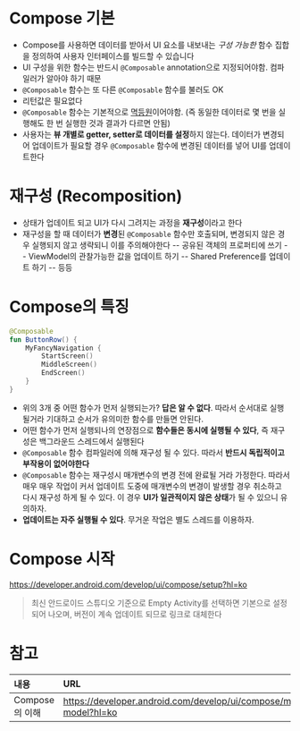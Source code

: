 # Compose 기본

- Compose를 사용하면 데이터를 받아서 UI 요소를 내보내는 _구성 가능한_ 함수 집합을 정의하여 사용자 인터페이스를 빌드할 수 있습니다
- UI 구성을 위한 함수는 반드시 `@Composable` annotation으로 지정되어야함. 컴파일러가 알아야 하기 때문
- `@Composable` 함수는 또 다른 `@Composable` 함수를 불러도 OK
- 리턴값은 필요없다
- `@Composable` 함수는 기본적으로 [멱등원](https://en.wikipedia.org/wiki/Idempotence#Computer_science_meaning)이어야함. (즉 동일한 데이터로 몇 번을 실행해도 한 번 실행한 것과 결과가 다르면 안됨)
- 사용자는 **뷰 개별로 getter, setter로 데이터를 설정**하지 않는다. 데이터가 변경되어 업데이트가 필요할 경우 `@Composable` 함수에 변경된 데이터를 넣어 UI를 업데이트한다


# 재구성 (Recomposition)

- 상태가 업데이트 되고 UI가 다시 그려지는 과정을 **재구성**이라고 한다
- 재구성을 할 때 데이터가 **변경**된 `@Composable` 함수만 호출되며, 변경되지 않은 경우 실행되지 않고 생략되니 이를 주의해야한다
	--  공유된 객체의 프로퍼티에 쓰기
	--  ViewModel의 관찰가능한 값을 업데이트 하기
	--  Shared Preference를 업데이트 하기
	-- 등등


# Compose의 특징

```kotlin
@Composable
fun ButtonRow() {
    MyFancyNavigation {
        StartScreen()
        MiddleScreen()
        EndScreen()
    }
}
```
- 위의 3개 중 어떤 함수가 먼저 실행되는가? **답은 알 수 없다**. 따라서 순서대로 실행될거라 기대하고 순서가 유의미한 함수를 만들면 안된다.
- 어떤 함수가 먼저 실행되나의 연장점으로 **함수들은 동시에 실행될 수 있다**, 즉 재구성은 백그라운드 스레드에서 실행된다
- `@Composable` 함수 컴파일러에 의해 재구성 될 수 있다. 따라서 **반드시 독립적이고 부작용이 없어야한다**
- `@Composable` 함수는 재구성시 매개변수의 변경 전에 완료될 거라 가정한다. 따라서 매우 매우 작업이 커서 업데이트 도중에 매개변수의 변경이 발생할 경우 취소하고 다시 재구성 하게 될 수 있다. 이 경우 **UI가 일관적이지 않은 상태**가 될 수 있으니 유의하자.
- **업데이트는 자주 실행될 수 있다**. 무거운 작업은 별도 스레드를 이용하자.

# Compose 시작

https://developer.android.com/develop/ui/compose/setup?hl=ko
> 최신 안드로이드 스튜디오 기준으로 Empty Activity를 선택하면 기본으로 설정되어 나오며, 버전이 계속 업데이트 되므로 링크로 대체한다

# 참고

|내용|URL|
|:---|:---|
|Compose의 이해|https://developer.android.com/develop/ui/compose/mental-model?hl=ko|
